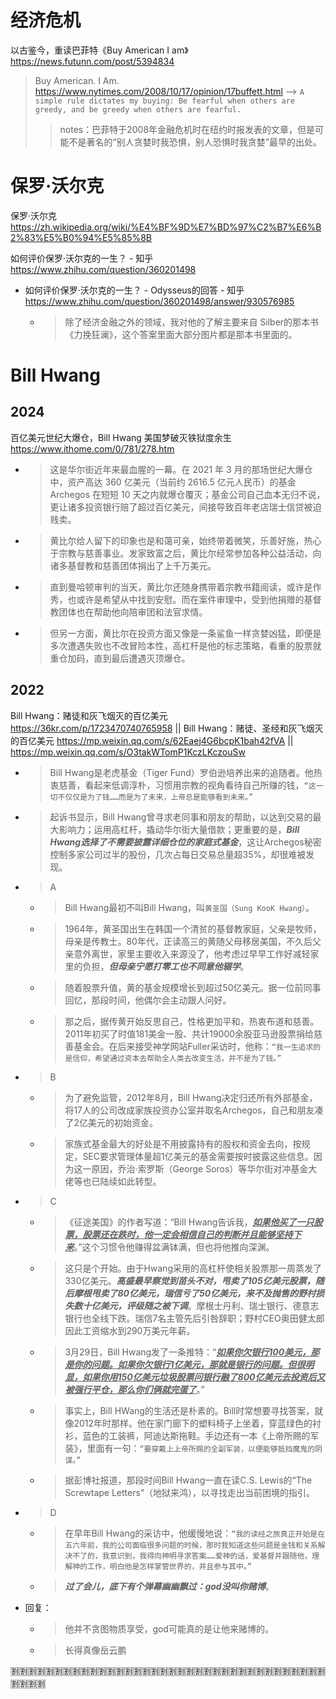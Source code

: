 
# 经济危机

以古鉴今，重读巴菲特《Buy American I am》 https://news.futunn.com/post/5394834
> Buy American. I Am. https://www.nytimes.com/2008/10/17/opinion/17buffett.html  -->  `A simple rule dictates my buying: Be fearful when others are greedy, and be greedy when others are fearful.`
>> notes：巴菲特于2008年金融危机时在纽约时报发表的文章，但是可能不是著名的“别人贪婪时我恐惧，别人恐惧时我贪婪”最早的出处。

# 保罗·沃尔克

保罗·沃尔克 https://zh.wikipedia.org/wiki/%E4%BF%9D%E7%BD%97%C2%B7%E6%B2%83%E5%B0%94%E5%85%8B

如何评价保罗·沃尔克的一生？ - 知乎 https://www.zhihu.com/question/360201498
- 如何评价保罗·沃尔克的一生？ - Odysseus的回答 - 知乎 https://www.zhihu.com/question/360201498/answer/930576985
  * > 除了经济金融之外的领域，我对他的了解主要来自 Silber的那本书《力挽狂澜》，这个答案里面大部分图片都是那本书里面的。

# Bill Hwang

## 2024

百亿美元世纪大爆仓，Bill Hwang 美国梦破灭铁狱度余生 https://www.ithome.com/0/781/278.htm
- > 这是华尔街近年来最血腥的一幕。在 2021 年 3 月的那场世纪大爆仓中，资产高达 360 亿美元（当前约 2616.5 亿元人民币）的基金 Archegos 在短短 10 天之内就爆仓覆灭；基金公司自己血本无归不说，更让诸多投资银行赔了超过百亿美元，间接导致百年老店瑞士信贷被迫贱卖。
- > 黄比尔给人留下的印象也是和蔼可亲，始终带着微笑，乐善好施，热心于宗教与慈善事业。发家致富之后，黄比尔经常参加各种公益活动，向诸多基督教和慈善团体捐出了上千万美元。
- > 直到曼哈顿审判的当天，黄比尔还随身携带着宗教书籍阅读，或许是作秀，也或许是希望从中找到安慰。而在案件审理中，受到他捐赠的基督教团体也在帮助他向陪审团和法官求情。
- > 但另一方面，黄比尔在投资方面又像是一条鲨鱼一样贪婪凶猛，即便是多次遭遇失败也不改冒险本性，高杠杆是他的标志策略，看重的股票就重仓加码，直到最后遭遇灭顶爆仓。

## 2022

Bill Hwang：赌徒和灰飞烟灭的百亿美元 https://36kr.com/p/1723470740765958 || Bill Hwang：赌徒、圣经和灰飞烟灭的百亿美元 https://mp.weixin.qq.com/s/62Eaej4G6bcpK1bah42fVA || https://mp.weixin.qq.com/s/O3takWTomP1KczLKczouSw
- > Bill Hwang是老虎基金（Tiger Fund）罗伯逊培养出来的追随者。他热衷慈善，看起来低调淳朴，习惯用宗教的视角看待自己所赚的钱，`“这一切不仅仅是为了钱……而是为了未来，上帝总是能够看到未来。”`
- > 起诉书显示，Bill Hwang曾寻求老同事和朋友的帮助，以达到交易的最大影响力；运用高杠杆，撬动华尔街大量借款；更重要的是，***Bill Hwang选择了不需要披露详细仓位的家庭式基金***，这让Archegos秘密控制多家公司过半的股份，几次占每日交易总量超35%，却很难被发现。
- > A
  * > Bill Hwang最初不叫Bill Hwang，叫`黄圣国（Sung KooK Hwang）`。
  * > 1964年，黄圣国出生在韩国一个清贫的基督教家庭，父亲是牧师，母亲是传教士。80年代，正读高三的黄随父母移居美国，不久后父亲意外离世，家里主要收入来源没了，他考虑过早早工作好减轻家里的负担，***但母亲宁愿打零工也不同意他辍学***。
  * > 随着股票升值，黄的基金规模增长到超过50亿美元。据一位前同事回忆，那段时间，他偶尔会主动跟人问好。
  * > 那之后，据传黄开始反思自己，性格更加平和，热衷布道和慈善。2011年初买了时值181美金一股、共计19000余股亚马逊股票捐给慈善基金会。在后来接受神学网站Fuller采访时，他称：`“我一生追求的是信仰，希望通过资本去帮助全人类去改变生活，并不是为了钱。”`
- > B
  * > 为了避免监管，2012年8月，Bill Hwang决定归还所有外部基金，将17人的公司改成家族投资办公室并取名Archegos，自己和朋友凑了2亿美元的初始资金。
  * > 家族式基金最大的好处是不用披露持有的股权和资金去向，按规定，SEC要求管理体量超1亿美元的基金需要按时披露这些信息。因为这一原因，乔治·索罗斯（George Soros）等华尔街对冲基金大佬等也已陆续如此转型。
- > C
  * > 《征途美国》的作者写道：“Bill Hwang告诉我，***<ins>如果他买了一只股票，股票还在跌时，他一定会相信自己的判断并且能够坚持下来</ins>***。”这个习惯令他赚得盆满钵满，但也将他推向深渊。
  * > 这只是个开始。由于Hwang采用的高杠杆使相关股票那一周蒸发了330亿美元。***高盛最早察觉到苗头不对，甩卖了105亿美元股票，随后摩根甩卖了80亿美元，瑞信亏了50亿美元，来不及抛售的野村损失数十亿美元，评级随之被下调***。摩根士丹利、瑞士银行、德意志银行也全线下跌。瑞信7名主管先后引咎辞职；野村CEO奥田健太郎因此工资缩水到290万美元年薪。
  * > 3月29日，Bill Hwang发了一条推特：“***<ins>如果你欠银行100美元，那是你的问题。如果你欠银行1亿美元，那就是银行的问题。但很明显，如果你用150亿美元垃圾股票问银行融了800亿美元去投资后又被强行平仓，那么你们俩就完蛋了</ins>***。”
  * > 事实上，Bill HWang的生活还是朴素的。Bill时常想要寻找答案，就像2012年时那样。他在家门廊下的塑料椅子上坐着，穿蓝绿色的衬衫，蓝色的工装裤，阿迪达斯拖鞋。手边还有一本《上帝所赐的军装》，里面有一句：`“要穿戴上上帝所赐的全副军装，以便能够抵挡魔鬼的阴谋。”`
  * > 据彭博社报道，那段时间Bill Hwang一直在读C.S. Lewis的“The Screwtape Letters”（地狱来鸿），以寻找走出当前困境的指引。
- > D
  * > 在早年Bill Hwang的采访中，他缓慢地说：`“我的读经之旅真正开始是在五六年前，我的公司面临很多问题的时候，那时我知道这些问题是金钱和关系解决不了的，我意识到，我得向神明寻求答案……爱神的话，爱基督并跟随他，理解神的工作，明白他是怎样掌管世界的，并且参与其中。”`
  * > ***过了会儿，底下有个弹幕幽幽飘过：god没叫你赌博***。
- 回复：
  * > 他并不贪图物质享受，god可能真的是让他来赌博的。
  * > 长得真像岳云鹏

:u5272::u5272::u5272::u5272::u5272::u5272::u5272::u5272::u5272::u5272::u5272::u5272::u5272::u5272::u5272::u5272::u5272::u5272::u5272::u5272::u5272::u5272::u5272::u5272::u5272::u5272::u5272::u5272::u5272::u5272::u5272::u5272::u5272::u5272::u5272::u5272::u5272::u5272::u5272::u5272:

